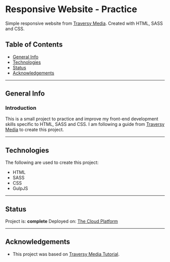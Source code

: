 # Responsive Website - Practice

Simple responsive website from [Traversy Media](https://www.youtube.com/watch?v=p0bGHP-PXD4&t=915s). Created with HTML, SASS and CSS.

Table of Contents
---

+ [General Info](#general-info)
+ [Technologies](#technologies)
+ [Status](#status)
+ [Acknowledgements](#acknowledgements)

---
## General Info

### Introduction

This is a small project to practice and improve my front-end development skills specific to HTML, SASS and CSS. I am following a guide from [Traversy Media](https://www.youtube.com/watch?v=p0bGHP-PXD4&t=915s) to create this project.

---
## Technologies

The following are used to create this project:

+ HTML
+ SASS
+ CSS
+ GulpJS

---
## Status

Project is: **complete**<!--  / complete / no longer being worked on. --> 
Deployed on: [The Cloud Platform](https://the-cloud-platform.netlify.app)

---
## Acknowledgements

+ This project was based on [Traversy Media Tutorial](https://www.youtube.com/watch?v=p0bGHP-PXD4&t=915s).